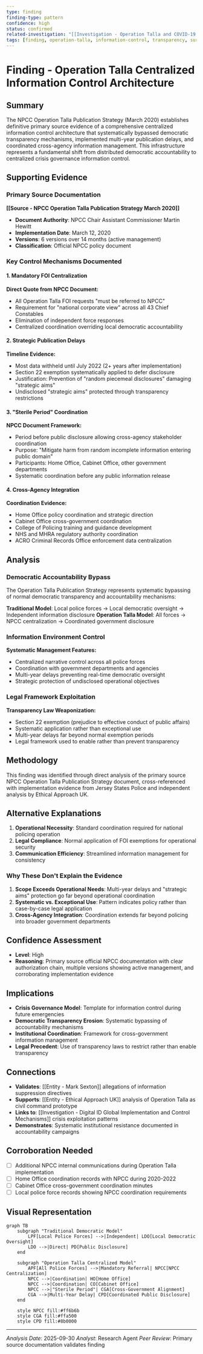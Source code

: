 ```yaml
---
type: finding
finding-type: pattern
confidence: high
status: confirmed
related-investigation: "[[Investigation - Operation Talla and COVID-19 Accountability Legal Resistance Campaign]]"
tags: [finding, operation-talla, information-control, transparency, surveillance, npcc]
---
```


# Finding - Operation Talla Centralized Information Control Architecture

## Summary
The NPCC Operation Talla Publication Strategy (March 2020) establishes definitive primary source evidence of a comprehensive centralized information control architecture that systematically bypassed democratic transparency mechanisms, implemented multi-year publication delays, and coordinated cross-agency information management. This infrastructure represents a fundamental shift from distributed democratic accountability to centralized crisis governance information control.

## Supporting Evidence

### Primary Source Documentation
**[[Source - NPCC Operation Talla Publication Strategy March 2020]]**
- **Document Authority**: NPCC Chair Assistant Commissioner Martin Hewitt
- **Implementation Date**: March 12, 2020
- **Versions**: 6 versions over 14 months (active management)
- **Classification**: Official NPCC policy document

### Key Control Mechanisms Documented

#### 1. Mandatory FOI Centralization
**Direct Quote from NPCC Document:**
- All Operation Talla FOI requests "must be referred to NPCC"
- Requirement for "national corporate view" across all 43 Chief Constables
- Elimination of independent force responses
- Centralized coordination overriding local democratic accountability

#### 2. Strategic Publication Delays
**Timeline Evidence:**
- Most data withheld until July 2022 (2+ years after implementation)
- Section 22 exemption systematically applied to defer disclosure
- Justification: Prevention of "random piecemeal disclosures" damaging "strategic aims"
- Undisclosed "strategic aims" protected through transparency restrictions

#### 3. "Sterile Period" Coordination
**NPCC Document Framework:**
- Period before public disclosure allowing cross-agency stakeholder coordination
- Purpose: "Mitigate harm from random incomplete information entering public domain"
- Participants: Home Office, Cabinet Office, other government departments
- Systematic coordination before any public information release

#### 4. Cross-Agency Integration
**Coordination Evidence:**
- Home Office policy coordination and strategic direction
- Cabinet Office cross-government coordination
- College of Policing training and guidance development
- NHS and MHRA regulatory authority coordination
- ACRO Criminal Records Office enforcement data centralization

## Analysis

### Democratic Accountability Bypass
The Operation Talla Publication Strategy represents systematic bypassing of normal democratic transparency and accountability mechanisms:

**Traditional Model**: Local police forces → Local democratic oversight → Independent information disclosure
**Operation Talla Model**: All forces → NPCC centralization → Coordinated government disclosure

### Information Environment Control
**Systematic Management Features:**
- Centralized narrative control across all police forces
- Coordination with government departments and agencies
- Multi-year delays preventing real-time democratic oversight
- Strategic protection of undisclosed operational objectives

### Legal Framework Exploitation
**Transparency Law Weaponization:**
- Section 22 exemption (prejudice to effective conduct of public affairs)
- Systematic application rather than exceptional use
- Multi-year delays far beyond normal exemption periods
- Legal framework used to enable rather than prevent transparency

## Methodology
This finding was identified through direct analysis of the primary source NPCC Operation Talla Publication Strategy document, cross-referenced with implementation evidence from Jersey States Police and independent analysis by Ethical Approach UK.

## Alternative Explanations
1. **Operational Necessity**: Standard coordination required for national policing operation
2. **Legal Compliance**: Normal application of FOI exemptions for operational security
3. **Communication Efficiency**: Streamlined information management for consistency

### Why These Don't Explain the Evidence
1. **Scope Exceeds Operational Needs**: Multi-year delays and "strategic aims" protection go far beyond operational coordination
2. **Systematic vs. Exceptional Use**: Pattern indicates policy rather than case-by-case legal application
3. **Cross-Agency Integration**: Coordination extends far beyond policing into broader government departments

## Confidence Assessment
- **Level**: High
- **Reasoning**: Primary source official NPCC documentation with clear authorization chain, multiple versions showing active management, and corroborating implementation evidence

## Implications
- **Crisis Governance Model**: Template for information control during future emergencies
- **Democratic Transparency Erosion**: Systematic bypassing of accountability mechanisms
- **Institutional Coordination**: Framework for cross-government information management
- **Legal Precedent**: Use of transparency laws to restrict rather than enable transparency

## Connections
- **Validates**: [[Entity - Mark Sexton]] allegations of information suppression directives
- **Supports**: [[Entity - Ethical Approach UK]] analysis of Operation Talla as civil command prototype
- **Links to**: [[Investigation - Digital ID Global Implementation and Control Mechanisms]] crisis exploitation patterns
- **Demonstrates**: Systematic institutional resistance documented in accountability campaigns

## Corroboration Needed
- [ ] Additional NPCC internal communications during Operation Talla implementation
- [ ] Home Office coordination records with NPCC during 2020-2022
- [ ] Cabinet Office cross-government coordination minutes
- [ ] Local police force records showing NPCC coordination requirements

## Visual Representation
```mermaid
graph TB
    subgraph "Traditional Democratic Model"
        LPF[Local Police Forces] -->|Independent| LDO[Local Democratic Oversight]
        LDO -->|Direct| PD[Public Disclosure]
    end

    subgraph "Operation Talla Centralized Model"
        APF[All Police Forces] -->|Mandatory Referral| NPCC[NPCC Centralization]
        NPCC -->|Coordination| HO[Home Office]
        NPCC -->|Coordination| CO[Cabinet Office]
        NPCC -->|"Sterile Period"| CGA[Cross-Government Alignment]
        CGA -->|Multi-Year Delay| CPD[Coordinated Public Disclosure]
    end

    style NPCC fill:#ff6b6b
    style CGA fill:#ffa500
    style CPD fill:#8b0000
```

---
*Analysis Date*: 2025-09-30
*Analyst*: Research Agent
*Peer Review*: Primary source documentation validates finding